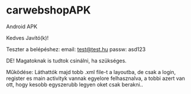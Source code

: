 # carwebshopAPK
Android APK

Kedves Javító(k)!

Teszter a belépéshez:
    email: test@test.hu
    passw: asd123

DE! Magatoknak is tudtok csinálni, ha szükséges. 

Működése:
    Láthattók majd tobb .xml file-t a layoutba, de csak a login, register es main activityk vannak egyelore felhasznalva, a tobbi azert van ott, hogy kesobb 
    egyszerubb legyen oket csak berakni..
